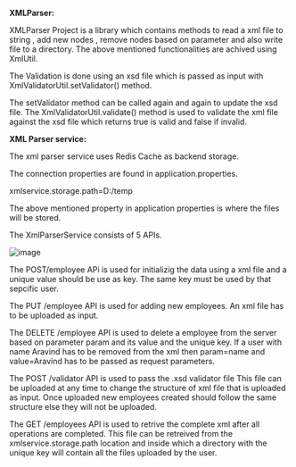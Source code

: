 
**XMLParser:**

XMLParser Project is a library which contains methods to read a xml file to string , add new nodes , remove nodes based on parameter and also write file to a directory.
The above mentioned functionalities are achived using XmlUtil.

The Validation is done using an xsd file which is passed as input with XmlValidatorUtil.setValidator() method.


The setValidator method can be called again and again to update the xsd file.
The XmlValidatorUtil.validate() method is used to validate the xml file against the xsd file which returns true is valid and false if invalid.

**XML Parser service:**


The xml parser service uses Redis Cache as backend storage.

The connection properties are found in application.properties.

xmlservice.storage.path=D:/temp

The above mentioned property in application properties is where the files will be stored.

The XmlParserService consists of 5 APIs.

![image](https://user-images.githubusercontent.com/18284660/155158837-88c3944e-02cd-4f2c-bd40-b660cdb9f7aa.png)


The POST/employee APi is used for initializig the data using a xml file and a unique value should be use as key. The same key must be used by that sepcific user.

The PUT /employee API is used for adding new employees. An xml file has to be uploaded as input.

The DELETE /employee API is used to delete a employee from the server based on parameter param and its value and the unique key. If a user with name Aravind has to be removed from the xml then param=name and value=Aravind has to be passed as request parameters.

The POST /validator API is used to pass the .xsd validator file This file can be uploaded at any time to change the structure of xml file that is uploaded as input.
Once uploaded new employees created should follow the same structure else they will not be uploaded.

The GET /employees API is used to retrive the complete xml after all operations are completed. This file can be retreived from the 
xmlservice.storage.path location and inside which a directory with the unique key will contain all the files uploaded by the user.



